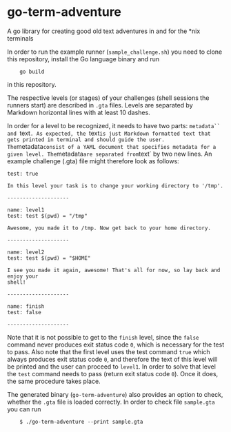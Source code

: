 # go-term-adventure

A go library for creating good old text adventures in and for the *nix terminals

In order to run the example runner (`sample_challenge.sh`) you need to clone
this repository, install the Go language binary and run

        go build

in this repository.

The respective levels (or stages) of your challenges (shell sessions the
runners start) are described in `.gta` files. Levels are separated by Markdown
horizontal lines with at least 10 dashes.

In order for a level to be recognized, it needs to have two parts: `metadata``
and `text`. As expected, the `text` is just Markdown formatted text that gets
printed in terminal and should guide the user. The `metadata` consist of a YAML
document that specifies metadata for a given level. The `metadata` are
separated from `text` by two new lines. An example challenge (.gta) file might
therefore look as follows:

```
test: true

In this level your task is to change your working directory to '/tmp'.

--------------------

name: level1
test: test $(pwd) = "/tmp"

Awesome, you made it to /tmp. Now get back to your home directory.

--------------------

name: level2
test: test $(pwd) = "$HOME"

I see you made it again, awesome! That's all for now, so lay back and enjoy your
shell!

--------------------

name: finish
test: false

--------------------

```

Note that it is not possible to get to the `finish` level, since the `false`
command never produces exit status code `0`, which is necessary for the test to
pass. Also note that the first level uses the test command `true` which always
produces exit status code `0`, and therefore the text of this level will be
printed and the user can proceed to `level1`. In order to solve that level the
`test` command needs to pass (return exit status code `0`). Once it does, the
same procedure takes place.

The generated binary (`go-term-adventure`) also provides an option to check,
whether the `.gta` file is loaded correctly. In order to check file
`sample.gta` you can run

        $ ./go-term-adventure --print sample.gta
